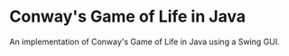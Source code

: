 # Conway's Game of Life in Java

An implementation of Conway's Game of Life in Java using a Swing GUI.
